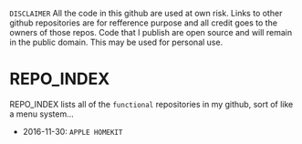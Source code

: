 `DISCLAIMER` All the code in this github are used at own risk. Links to other github repositories are for refference purpose and all credit goes to the owners of those repos. Code that I publish are open source and will remain in the public domain. This may be used for personal use.

# REPO_INDEX
REPO_INDEX lists all of the `functional` repositories in my github, sort of like a menu system... 

* 2016-11-30: `APPLE HOMEKIT` 
